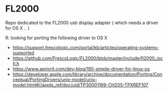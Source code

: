 # FL2000
Repo dedicated to the FL2000 usb display adapter ( which needs a driver for OS X .. )

R: looking for porting the following driver to OS X
- https://support.frescologic.com/portal/kb/articles/operating-systems-supported
- https://github.com/FrescoLogic/FL2000/blob/master/include/fl2000_ioctl.h
- https://www.apriorit.com/dev-blog/195-simple-driver-for-linux-os
- https://developer.apple.com/library/archive/documentation/Porting/Conceptual/PortingDrivers/unix-model/unix-model.html#//apple_ref/doc/uid/TP30001169-CH205-TPXREF107
